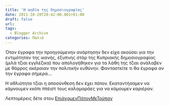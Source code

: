 ```yaml
---
title: 'Η αηδία της δημοσιογραφίας'
date: 2011-10-20T20:42:00.001+01:00
draft: false
url: 
tags:
  - Blogger Archive
categories: Παλιά
---
```


Όταν έγραφα την προηγούμενην ανάρτησην δεν είχα ακούσει για την εντιμότηταν της ικανής, έξυπνης στάρ της Κυπριακής δημοσιογραφίας (μιλά τζιαι εγγλέζικα) που απολογήθηκεν για τα λάθη της τζιαι ανάλαβεν με θάρρος ακέραιαν την πολιτικήν ευθύνην. Φανταστείτε τι θα έγραφα αν την έγραφα σήμερα...  
  
Η αθλιότητα τζιαι η αποσύνθεση δεν έχει πάτον. Εκαταντήσαμεν να κάμνουμεν κκόπι ππέιστ τους καλαμαράες για να κάμουμεν καριέραν.  
  
Λεπτομέρεις δέτε στου [ΕπιάχαμενΠάτονΜεΤρύπαν](http://patosmetrypav.blogspot.com/2011/10/blog-post.html)
